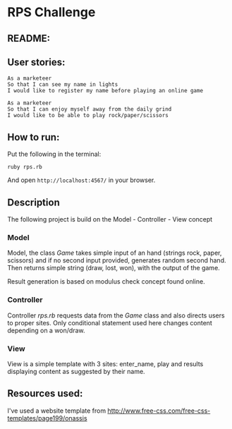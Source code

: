 # RPS Challenge

README:
-------


## User stories:
```
As a marketeer
So that I can see my name in lights
I would like to register my name before playing an online game

As a marketeer
So that I can enjoy myself away from the daily grind
I would like to be able to play rock/paper/scissors
```

## How to run:
Put the following in the terminal:
```
ruby rps.rb
```
And open `http://localhost:4567/` in your browser.

## Description
The following project is build on the Model - Controller - View concept

### Model
Model, the class _Game_ takes simple input of an hand (strings rock, paper, scissors) and if no second input provided, generates random second hand. Then returns simple string (draw, lost, won), with the output of the game.

Result generation is based on modulus check concept found online.

### Controller
Controller _rps.rb_ requests data from the _Game_ class and also directs users to proper sites. Only conditional statement used here changes content depending on a won/draw.

### View
 View is a simple template with 3 sites: enter_name, play and results displaying content as suggested by their name.

## Resources used:
I've used a website template from http://www.free-css.com/free-css-templates/page199/onassis
